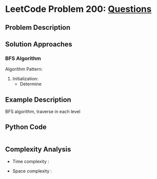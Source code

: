 # LeetCode Problem 200: [Questions](https://leetcode.com/problems/)
## Problem Description
## Solution Approaches
### BFS Algorithm
Algorithm Pattern:

1. Initialization:
    - Determine 
## Example Description
BFS algorithm, traverse in each level

## Python Code
```python
```
## Complexity Analysis
- Time complexity : 

- Space complexity :